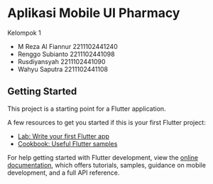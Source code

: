 # Aplikasi Mobile UI Pharmacy
 Kelompok 1
- M Reza Al Fiannur 2211102441240
- Renggo Subianto 2211102441098
- Rusdiyansyah 2211102441090
- Wahyu Saputra 2211102441108

## Getting Started

This project is a starting point for a Flutter application.

A few resources to get you started if this is your first Flutter project:

- [Lab: Write your first Flutter app](https://docs.flutter.dev/get-started/codelab)
- [Cookbook: Useful Flutter samples](https://docs.flutter.dev/cookbook)

For help getting started with Flutter development, view the
[online documentation](https://docs.flutter.dev/), which offers tutorials,
samples, guidance on mobile development, and a full API reference.
